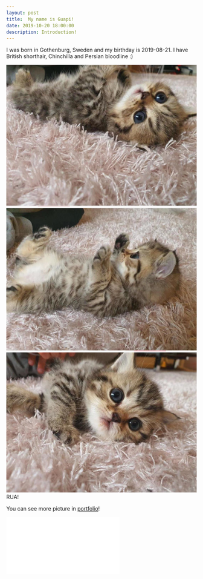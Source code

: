 ```yaml
---
layout: post
title:  My name is Guapi!
date: 2019-10-20 18:00:00
description: Introduction!
---
```

I was born in Gothenburg, Sweden and my birthday is 2019-08-21. I have British shorthair, Chinchilla and Persian bloodline :)

<div class="img_row">
	<img class="col three" src="/img/191020/1.jpeg">
</div>

<div class="img_row">
	<img class="col three" src="/img/191020/2.jpeg">
</div>

<div class="img_row">
	<img class="col three" src="/img/191020/3.jpeg">
</div>

<div class="col three caption">
	RUA!
</div>

You can see more picture in <a href="https://guapi-zh.github.io/portfolio/" target="blank">portfolio</a>!


<iframe src="//player.bilibili.com/player.html?aid=70970410&cid=122970751&page=1" scrolling="no" border="0" frameborder="no" framespacing="0" allowfullscreen="true"> </iframe>

